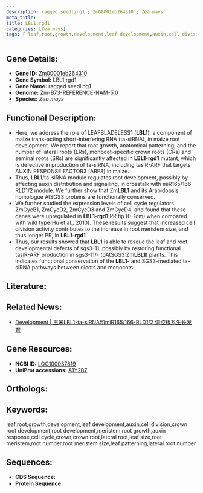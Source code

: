 ```yaml
---
description: ragged seedling1 ; Zm00001eb264310 ; Zea mays
meta_title:
title: LBL1;rgd1
categories: [Zea mays]
tags: [ leaf,root,growth,development,leaf development,auxin,cell division,crown root development,root development,meristem,root growth,auxin response,cell cycle,crown,crown root,lateral root,leaf size,root meristem,root number,root meristem size,leaf patterning,lateral root number ]
---
```


## Gene Details:
- **Gene ID:**	[Zm00001eb264310]()
- **Gene Symbol:** LBL1;rgd1
- **Gene Name:** ragged seedling1
- **Genome:** [Zm-B73-REFERENCE-NAM-5.0]()
- **Species:** *Zea mays*

## Functional Description:
   - Here, we address the role of LEAFBLADELESS1 (**LBL1**), a component of maize trans-acting short-interfering RNA (ta-siRNA), in maize root development. We report that root growth, anatomical patterning, and the number of lateral roots (LRs), monocot-specific crown roots (CRs) and seminal roots (SRs) are significantly affected in **LBL1**-**rgd1** mutant, which is defective in production of ta-siRNA, including tasiR-ARF that targets AUXIN RESPONSE FACTOR3 (ARF3) in maize.
   - Thus, **LBL1**/ta-siRNA module regulates root development, possibly by affecting auxin distribution and signalling, in crosstalk with miR165/166-RLD1/2 module. We further show that Zm**LBL1** and its Arabidopsis homologue AtSGS3 proteins are functionally conserved.
   - We further studied the expression levels of cell cycle regulators ZmCycB1, ZmCycD2, ZmCycD3 and ZmCycD4, and found that these genes were upregulated in **LBL1**-**rgd1** PR tip (0-1cm) when compared with wild type(Hu et al., 2010). These results suggest that increased cell division activity contributes to the increase in root meristem size, and thus longer PR, in **LBL1**-**rgd1**.
   - Thus, our results showed that **LBL1** is able to rescue the leaf and root developmental defects of sgs3-11, possibly by restoring functional tasiR-ARF production in sgs3-11/- (pAtSGS3:Zm**LBL1**) plants. This indicates functional conservation of the **LBL1**- and SGS3-mediated ta-siRNA pathways between dicots and monocots.

## Literature:

## Related News:
   - [Development | 玉米LBL1-ta-siRNA和miR165/166-RLD1/2 调控根系生长发育](https://mp.weixin.qq.com/s?__biz=Mzg3MDEwNDEyMg==&mid=2247499877&idx=6&sn=624bb2bad0751749b9333c1f18353f9c&chksm=ce906d30f9e7e42649aa627b54052b471ddf310b4efd4da4101d666d92afd92f96de7f73f3e6&scene=27#wechat_redirect)

## Gene Resources:
- **NCBI ID:** [LOC100037819](https://www.ncbi.nlm.nih.gov/gene/?term=LOC100037819)
- **UniProt accessions:** [A1Y2B7](https://www.uniprot.org/uniprotkb/A1Y2B7/entry)

## Orthologs:

## Keywords:
leaf,root,growth,development,leaf development,auxin,cell division,crown root development,root development,meristem,root growth,auxin response,cell cycle,crown,crown root,lateral root,leaf size,root meristem,root number,root meristem size,leaf patterning,lateral root number

## Sequences:
- **CDS Sequence:**
- **Protein Sequence:**
